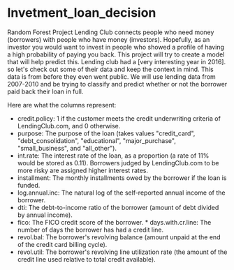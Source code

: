 # Invetment_loan_decision
Random Forest Project Lending Club connects people who need money (borrowers) with people who have money (investors). 
Hopefully, as an investor you would want to invest in people who showed a profile of having a high probability of paying you back.
This project will try to create a model that will help predict this. Lending club had a [very interesting year in 2016].
so let's check out some of their data and keep the context in mind.
This data is from before they even went public.
We will use lending data from 2007-2010 and be trying to classify and predict whether or not the borrower paid back their loan in full. 


Here are what the columns represent:  
* credit.policy: 1 if the customer meets the credit underwriting criteria of LendingClub.com, and 0 otherwise.
* purpose: The purpose of the loan (takes values "credit_card", "debt_consolidation", "educational", "major_purchase", "small_business", and "all_other").
* int.rate: The interest rate of the loan, as a proportion (a rate of 11% would be stored as 0.11). Borrowers judged by LendingClub.com to be more risky are assigned higher interest rates. 
* installment: The monthly installments owed by the borrower if the loan is funded.
* log.annual.inc: The natural log of the self-reported annual income of the borrower. 
* dti: The debt-to-income ratio of the borrower (amount of debt divided by annual income).
* fico: The FICO credit score of the borrower. * days.with.cr.line: The number of days the borrower has had a credit line. 
* revol.bal: The borrower's revolving balance (amount unpaid at the end of the credit card billing cycle).
* revol.util: The borrower's revolving line utilization rate (the amount of the credit line used relative to total credit available).
